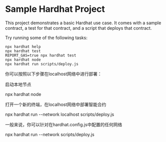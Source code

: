 # Sample Hardhat Project

This project demonstrates a basic Hardhat use case. It comes with a sample contract, a test for that contract, and a script that deploys that contract.

Try running some of the following tasks:

```shell
npx hardhat help
npx hardhat test
REPORT_GAS=true npx hardhat test
npx hardhat node
npx hardhat run scripts/deploy.js
```

你可以按照以下步骤在localhost网络中进行部署：

启动本地节点

npx hardhat node

打开一个新的终端，在localhost网络中部署智能合约

npx hardhat run --network localhost scripts/deploy.js

一般来说，你可以针对在hardhat.config.js中配置的任何网络

npx hardhat run --network <your-network> scripts/deploy.js

